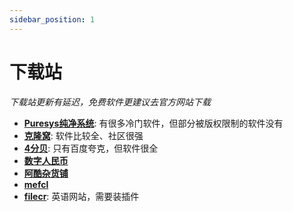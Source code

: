 ```yaml
---
sidebar_position: 1
---
```


# 下载站

*下载站更新有延迟，免费软件更建议去官方网站下载*

- **[Puresys纯净系统](https://www.puresys.net/)**: 有很多冷门软件，但部分被版权限制的软件没有
- **[克隆窝](https://www.uy5.net/)**: 软件比较全、社区很强
- **[4分贝](https://4fb.cn/)**: 只有百度夸克，但软件很全
- **[数字人民币](https://www.itrmb.com/)**
- **[阿酷杂货铺](https://www.coolexe.com/)**
- **[mefcl](https://www.mefcl.com/)**
- **[filecr](https://filecr.com/)**: 英语网站，需要装插件
